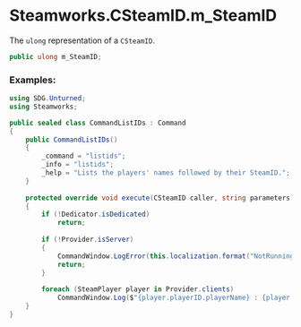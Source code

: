 # Steamworks.CSteamID.m_SteamID

The `ulong` representation of a `CSteamID`.

```c#
public ulong m_SteamID;
```

### Examples:

```C#
using SDG.Unturned;
using Steamworks;

public sealed class CommandListIDs : Command
{
	public CommandListIDs()
	{
		_command = "listids";
		_info = "listids";
		_help = "Lists the players' names followed by their SteamID.";
	}
	
	protected override void execute(CSteamID caller, string parameters)
	{
		if (!Dedicator.isDedicated)
			return;
		
		if (!Provider.isServer)
		{
			CommandWindow.LogError(this.localization.format("NotRunningErrorText"));
			return;
		}
		
		foreach (SteamPlayer player in Provider.clients)
			CommandWindow.Log($"{player.playerID.playerName} : {player.playerID.steamID.m_SteamID}");
	}
}
```

